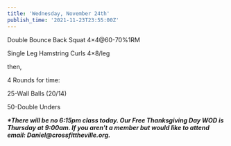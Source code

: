 ```yaml
---
title: 'Wednesday, November 24th'
publish_time: '2021-11-23T23:55:00Z'
---
```


Double Bounce Back Squat 4×4\@60-70%1RM

Single Leg Hamstring Curls 4×8/leg

then,

4 Rounds for time:

25-Wall Balls (20/14)

50-Double Unders

***\*There will be no 6:15pm class today. Our Free Thanksgiving Day WOD
is Thursday at 9:00am. If you aren't a member but would like to attend
email: Daniel\@crossfittheville.org.***
